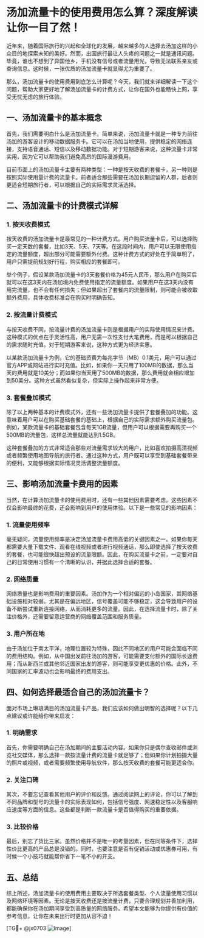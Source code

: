 # 汤加流量卡的使用费用怎么算？深度解读让你一目了然！

近年来，随着国际旅行的兴起和全球化的发展，越来越多的人选择去汤加这样的小众目的地探索未知的美好。然而，出国旅行最让人头疼的问题之一就是通讯问题。毕竟，谁也不想到了异国他乡，手机没有信号或者流量用光，导致无法联系亲友或查询信息。这时候，一张优质的汤加流量卡就显得尤为重要了。

那么，汤加流量卡的使用费用到底怎么计算呢？今天，我们就来详细解读一下这个问题，帮助大家更好地了解汤加流量卡的计费方式，让你在国外也能畅快上网，享受无忧无虑的旅行体验。

## 一、汤加流量卡的基本概念

首先，我们需要明白什么是汤加流量卡。简单来说，汤加流量卡就是一种专为前往汤加的游客设计的移动数据服务卡。它可以在汤加当地使用，提供稳定的网络连接，支持语音通话、短信以及移动数据功能。对于短期游客来说，这种流量卡非常实用，因为它可以帮助我们避免高昂的国际漫游费用。

目前市面上的汤加流量卡主要有两种类型：一种是按天收费的套餐卡，另一种则是按照实际使用量计费的流量卡。前者适合那些需要在汤加长期逗留的人群，后者则更适合短期旅行者，可以根据自己的实际需求灵活选择。

## 二、汤加流量卡的计费模式详解

### 1. 按天收费模式

按天收费的汤加流量卡是最常见的一种计费方式。用户购买流量卡后，可以选择购买一定天数的套餐，比如3天、5天、7天等。在这段时间内，用户可以无限使用指定的流量额度，超出部分可能需要额外付费。这种计费方式的好处在于简单明了，用户只需提前规划好行程，购买相应的套餐即可。

举个例子，假设某款汤加流量卡的3天套餐价格为45元人民币，那么用户在购买后就可以在这3天内在汤加境内免费使用指定的流量额度。如果用户在这3天内没有用完流量，也不会有任何损失；但如果超出了套餐内的流量限制，则可能会被收取额外费用，具体收费标准会在购买时明确告知。

### 2. 按流量计费模式

与按天收费不同，按流量计费的汤加流量卡则是根据用户的实际使用情况来计费。这种模式的优点在于灵活性高，用户无需一次性支付大笔费用，而是可以根据自己的需求随时充值。对于短期游客来说，这种方式更为经济实惠。

以某款汤加流量卡为例，它的基础资费为每兆字节（MB）0.1美元，用户可以通过官方APP或网站进行实时充值。比如，如果你一天只用了100MB的数据，那么当天的费用就是10美分；而如果你当天用了500MB的数据，那么费用就会相应增加到50美分。这种方式虽然看似复杂，但实际上操作起来非常方便。

### 3. 套餐叠加模式

除了以上两种基本的计费模式外，还有一些汤加流量卡提供了套餐叠加的功能。这意味着用户可以在购买基础套餐的基础上，根据自己的实际需求额外购买流量包。例如，某款流量卡的基础套餐包含每天1GB流量，但用户可以根据需要再购买一个500MB的流量包，这样总流量就能达到1.5GB。

这种套餐叠加的方式非常适合那些对流量需求较大的用户，比如喜欢拍摄高清视频或者频繁使用地图导航的旅行者。通过这种方式，用户既可以享受到基础套餐带来的便利，又能够根据实际情况灵活调整流量额度。

## 三、影响汤加流量卡费用的因素

当然，在计算汤加流量卡的使用费用时，还有一些其他因素需要考虑。这些因素不仅会影响最终的花费，还会影响到用户的使用体验。以下是一些常见的影响因素：

### 1. 流量使用频率

毫无疑问，流量使用频率是决定汤加流量卡费用高低的关键因素之一。如果你每天都需要大量下载文件、观看在线视频或者进行视频通话，那么即使选择了按天收费的套餐，也可能很快超出预设的流量限额。因此，在购买流量卡之前，一定要对自己的日常使用习惯有一个清晰的认识，并据此选择合适的套餐。

### 2. 网络质量

网络质量也是影响费用的重要因素。汤加作为一个相对偏远的小岛国家，其网络基础设施相对较弱。尤其是在偏远地区，信号覆盖可能不够稳定，这会导致用户的设备不断尝试重新连接网络，从而消耗更多的流量。因此，在选择流量卡时，除了关注价格外，还需要留意运营商的网络覆盖范围和服务质量。

### 3. 用户所在地

由于汤加位于南太平洋，地理位置较为特殊，因此不同地区的用户可能会面临不同的费用结构。例如，从中国出发前往汤加的游客，可能需要支付额外的国际长途费用；而从新西兰或其他邻近国家出发的游客，则可能享受更优惠的价格。此外，不同国家的汇率波动也会影响最终的费用支出。

## 四、如何选择最适合自己的汤加流量卡？

面对市场上琳琅满目的汤加流量卡产品，我们应该如何做出明智的选择呢？以下几点建议或许能给你带来启发：

### 1. 明确需求

首先，你需要明确自己在汤加期间的主要活动内容。如果你只是偶尔查收邮件或浏览社交媒体，那么选择一款按流量计费的流量卡就足够了；但如果你计划拍摄大量的照片或视频，或者需要频繁使用导航软件，那么按天收费的套餐可能更适合你。

### 2. 关注口碑

其次，不要忘记查看其他用户的评价和反馈。通过阅读网上的评论，你可以了解到不同品牌和型号的流量卡的实际表现如何，包括信号强度、网速稳定性以及客服响应速度等方面的信息。这些都是判断一款流量卡是否值得购买的重要依据。

### 3. 比较价格

最后，别忘了货比三家。虽然价格并不是唯一的考量因素，但在同等条件下，选择性价比更高的产品总是没错的。同时，也要注意是否有促销活动或优惠券可用，有时候一个小技巧就能帮你省下一笔不小的开支。

## 五、总结

综上所述，汤加流量卡的使用费用主要取决于所选套餐类型、个人流量使用习惯以及网络环境等因素。无论是按天收费还是按流量计费，只要合理规划并善加利用，都能确保你在汤加期间享受到高质量的网络服务。希望本文能够为你提供有价值的参考信息，让你在未来出行时更加从容不迫！

[TG💪+ @jx0703 ![Image](https://github.com/user-attachments/assets/dbca1d08-cadb-493c-b0ec-ad6f7a83f270)]
